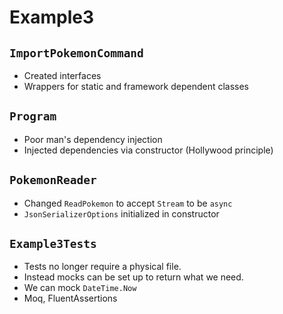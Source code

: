﻿# Example3

## `ImportPokemonCommand`
- Created interfaces
- Wrappers for static and framework dependent classes

## `Program`
- Poor man's dependency injection
- Injected dependencies via constructor (Hollywood principle)

## `PokemonReader`
- Changed `ReadPokemon` to accept `Stream` to be `async`
- `JsonSerializerOptions` initialized in constructor

## `Example3Tests`
- Tests no longer require a physical file.
- Instead mocks can be set up to return what we need.
- We can mock `DateTime.Now`
- Moq, FluentAssertions

